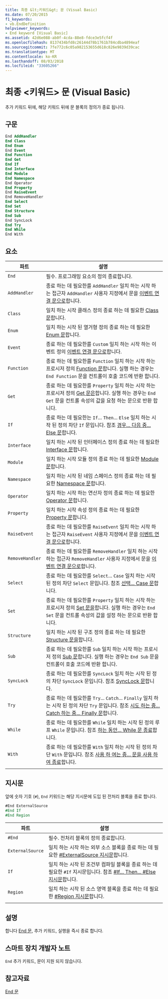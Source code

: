 ```yaml
---
title: 최종 &lt;키워드&gt; 문 (Visual Basic)
ms.date: 07/20/2015
f1_keywords:
- vb.EndDefinition
helpviewer_keywords:
- End keyword [Visual Basic]
ms.assetid: 42d6e088-ab0f-4cda-88e8-fdce3e5fcf4f
ms.openlocfilehash: 8137434bfd8c26144d78b1761b784cdba4894eaf
ms.sourcegitcommit: 7fe772c6c05a982153655d618c826e9839d39cac
ms.translationtype: MT
ms.contentlocale: ko-KR
ms.lasthandoff: 08/03/2018
ms.locfileid: "33605266"
---
```

# <a name="end-ltkeywordgt-statement-visual-basic"></a>최종 &lt;키워드&gt; 문 (Visual Basic)

추가 키워드 뒤에, 해당 키워드 뒤에 문 블록의 정의가 종료 됩니다.

## <a name="syntax"></a>구문

```vb
End AddHandler
End Class
End Enum
End Event
End Function
End Get
End If
End Interface
End Module
End Namespace
End Operator
End Property
End RaiseEvent  
End RemoveHandler  
End Select
End Set
End Structure
End Sub
End SyncLock
End Try
End While
End With  
```  
  
## <a name="parts"></a>요소

|파트|설명|
|---|---|
|`End`|필수. 프로그래밍 요소의 정의 종료합니다.|
|`AddHandler`|종료 하는 데 필요한를 `AddHandler` 일치 하는 시작 하는 접근자 `AddHandler` 사용자 지정에서 문을 [이벤트 연결 문으로](event-statement.md)합니다.|
|`Class`|일치 하는 시작 클래스 정의 종료 하는 데 필요한 [Class 문](class-statement.md)합니다.|
|`Enum`|일치 하는 시작 된 열거형 정의 종료 하는 데 필요한 [Enum 문](enum-statement.md)합니다.|
|`Event`|종료 하는 데 필요한를 `Custom` 일치 하는 시작 하는 이벤트 정의 [이벤트 연결 문으로](event-statement.md)합니다.|  
|`Function`|종료 하는 데 필요한를 `Function` 일치 하는 시작 하는 프로시저 정의 [Function 문](function-statement.md)합니다. 실행 하는 경우는 `End Function` 문을 컨트롤이 호출 코드에 반환 합니다.|
|`Get`|종료 하는 데 필요한를 `Property` 일치 하는 시작 하는 프로시저 정의 [Get 문은](get-statement.md)합니다. 실행 하는 경우는 `End Get` 문을 컨트롤 속성의 값을 요청 하는 문으로 반환 합니다.|
|`If`|종료 하는 데 필요한는 `If`... `Then`... `Else` 일치 하는 시작 된 정의 차단 `If` 문입니다. 참조 [경우... 다음 중... Else 문](if-then-else-statement.md)합니다.|
|`Interface`|일치 하는 시작 된 인터페이스 정의 종료 하는 데 필요한 [Interface 문](interface-statement.md)합니다.|
|`Module`|일치 하는 시작 모듈 정의 종료 하는 데 필요한 [Module 문](module-statement.md)합니다.|
|`Namespace`|일치 하는 시작 된 네임 스페이스 정의 종료 하는 데 필요한 [Namespace 문](namespace-statement.md)합니다.|
|`Operator`|일치 하는 시작 하는 연산자 정의 종료 하는 데 필요한 [Operator 문](operator-statement.md)합니다.|
|`Property`|일치 하는 시작 속성 정의 종료 하는 데 필요한 [Property 문](property-statement.md)합니다.|
|`RaiseEvent`|종료 하는 데 필요한를 `RaiseEvent` 일치 하는 시작 하는 접근자 `RaiseEvent` 사용자 지정에서 문을 [이벤트 연결 문으로](event-statement.md)합니다.|
|`RemoveHandler`|종료 하는 데 필요한를 `RemoveHandler` 일치 하는 시작 하는 접근자 `RemoveHandler` 사용자 지정에서 문을 [이벤트 연결 문으로](event-statement.md)합니다.|
|`Select`|종료 하는 데 필요한를 `Select`... `Case` 일치 하는 시작 된 정의 차단 `Select` 문입니다. 참조 [선택... Case 문](select-case-statement.md)합니다.  
|`Set`|종료 하는 데 필요한를 `Property` 일치 하는 시작 하는 프로시저 정의 [Set 문을](set-statement.md)합니다. 실행 하는 경우는 `End Set` 문을 컨트롤 속성의 값을 설정 하는 문으로 반환 합니다.  
|`Structure`|일치 하는 시작 된 구조 정의 종료 하는 데 필요한 [Structure 문을](structure-statement.md)합니다.  
|`Sub`|종료 하는 데 필요한를 `Sub` 일치 하는 시작 하는 프로시저 정의 [Sub 문](sub-statement.md)합니다. 실행 하는 경우는 `End Sub` 문을 컨트롤이 호출 코드에 반환 합니다.  
|`SyncLock`|종료 하는 데 필요한를 `SyncLock` 일치 하는 시작 된 정의 차단 `SyncLock` 문입니다. 참조 [SyncLock 문](synclock-statement.md)합니다.  
|`Try`|종료 하는 데 필요한를 `Try`... `Catch`... `Finally` 일치 하는 시작 된 정의 차단 `Try` 문입니다. 참조 [시도 하는 중... Catch 하는 중... Finally 문](try-catch-finally-statement.md)합니다.  
|`While`|종료 하는 데 필요한를 `While` 일치 하는 시작 된 정의 루프 `While` 문입니다. 참조 [하는 동안... While 문 종료](while-end-while-statement.md)합니다.  
|`With`| 종료 하는 데 필요한를 `With` 일치 하는 시작 된 정의 차단 `With` 문입니다. 참조 [사용 하 여는 중... 문을 사용 하 여 종료](with-end-with-statement.md)합니다.  
|||
  
## <a name="directives"></a>지시문

앞에 숫자 기호 (`#`), `End` 키워드는 해당 지시문에 도입 된 전처리 블록을 종료 합니다.  

```vb
#End ExternalSource
#End If
#End Region
```

|파트|설명|
|---|---|
|`#End`|필수. 전처리 블록의 정의 종료합니다.|
|`ExternalSource`|일치 하는 시작 하는 외부 소스 블록을 종료 하는 데 필요한 [#ExternalSource 지시문](../directives/externalsource-directive.md)합니다.|
|`If`|일치 하는 시작 된 조건부 컴파일 블록을 종료 하는 데 필요한 `#If` 지시문입니다. 참조 [#If... Then... #Else 지시문](../directives/if-then-else-directives.md)합니다.|
|`Region`|일치 하는 시작 된 소스 영역 블록을 종료 하는 데 필요한 [#Region 지시문](../directives/region-directive.md)합니다.|
|||

## <a name="remarks"></a>설명

합니다 [End 문](end-statement.md), 추가 키워드, 실행을 즉시 종료 합니다.

## <a name="smart-device-developer-notes"></a>스마트 장치 개발자 노트  

`End` 추가 키워드, 문이 지원 되지 않습니다.  
  
## <a name="see-also"></a>참고자료

[End 문](end-statement.md)
